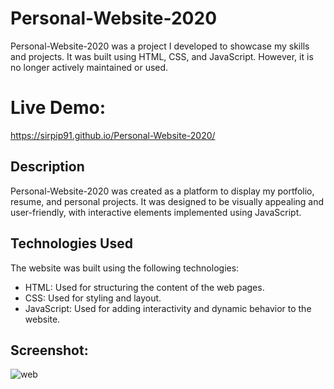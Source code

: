 # Personal-Website-2020


Personal-Website-2020 was a project I developed to showcase my skills and projects. It was built using HTML, CSS, and JavaScript. However, it is no longer actively maintained or used.


# Live Demo: 

https://sirpip91.github.io/Personal-Website-2020/

## Description

Personal-Website-2020 was created as a platform to display my portfolio, resume, and personal projects. It was designed to be visually appealing and user-friendly, with interactive elements implemented using JavaScript.

## Technologies Used
The website was built using the following technologies:
- HTML: Used for structuring the content of the web pages.
- CSS: Used for styling and layout.
- JavaScript: Used for adding interactivity and dynamic behavior to the website.

## Screenshot:
  ![web](https://user-images.githubusercontent.com/27028592/159695562-83416991-8d4c-402c-8749-d7bad30e33c7.PNG)
